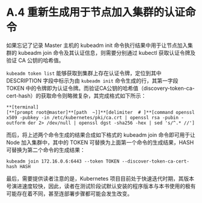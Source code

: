 # A.4 重新生成用于节点加入集群的认证命令

 如果忘记了记录 Master 主机的 kubeadm init 命令执行结果中用于让节点加入集群的 kubeadm join 命令及其认证信息，则需要分别通过 kubectl 获取认证令牌及验证 CA 公钥的哈希值。

 `kubeadm token list` 能够获取到集群上存在认证令牌，定位到其中 DESCRIPTION 字段中标示为由 `kubeadm init` 命令生成的行，其第一字段 TOKEN 中的令牌即为认证令牌。而验证CA公钥的哈希值（discovery-token-ca-cert-hash）的获取命令则略微复杂，其完成格式如下所示：

 ```
**[terminal]
[**[prompt root@master]**[path  ~]]**[delimiter  # ]**[command openssl x509 -pubkey -in /etc/kubernetes/pki/ca.crt | openssl rsa -pubin -outform der 2> /dev/null | openssl dgst -sha256 -hex | sed 's/^.* //']
 ```

而后，将上述两个命令生成的结果合成如下格式的 kubeadm join 命令即可用于让 Node 加入集群中，其中的 TOKEN 可替换为上面第一个命令的生成结果，HASH 可替换为第二个命令的生成结果：

```
kubeadm join 172.16.0.6:6443 --token TOKEN --discover-token-ca-cert-hash HASH
```

最后，需要提供读者注意的是，Kubernetes 项目目前处于快速迭代时期，其版本号演进速度较快，因此，读者在测试阶段试默认安装的程序版本与本书使用的极有可能存在着不同，甚至连部署步骤都可能会发生改变。